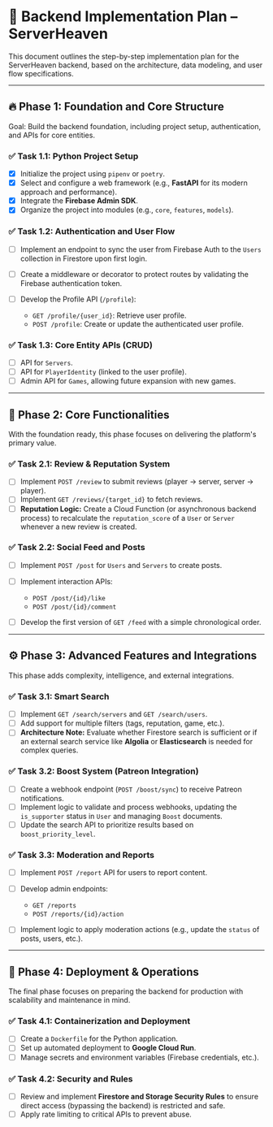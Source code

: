 # 🎯 **Backend Implementation Plan – ServerHeaven**

This document outlines the step-by-step implementation plan for the ServerHeaven backend, based on the architecture, data modeling, and user flow specifications.

---

## 🔥 **Phase 1: Foundation and Core Structure**

Goal: Build the backend foundation, including project setup, authentication, and APIs for core entities.

### ✅ **Task 1.1: Python Project Setup**

* [x] Initialize the project using `pipenv` or `poetry`.
* [x] Select and configure a web framework (e.g., **FastAPI** for its modern approach and performance).
* [x] Integrate the **Firebase Admin SDK**.
* [x] Organize the project into modules (e.g., `core`, `features`, `models`).

### ✅ **Task 1.2: Authentication and User Flow**

* [ ] Implement an endpoint to sync the user from Firebase Auth to the `Users` collection in Firestore upon first login.
* [ ] Create a middleware or decorator to protect routes by validating the Firebase authentication token.
* [ ] Develop the Profile API (`/profile`):

  * `GET /profile/{user_id}`: Retrieve user profile.
  * `POST /profile`: Create or update the authenticated user profile.

### ✅ **Task 1.3: Core Entity APIs (CRUD)**

* [ ] API for `Servers`.
* [ ] API for `PlayerIdentity` (linked to the user profile).
* [ ] Admin API for `Games`, allowing future expansion with new games.

---

## 🚀 **Phase 2: Core Functionalities**

With the foundation ready, this phase focuses on delivering the platform's primary value.

### ✅ **Task 2.1: Review & Reputation System**

* [ ] Implement `POST /review` to submit reviews (player → server, server → player).
* [ ] Implement `GET /reviews/{target_id}` to fetch reviews.
* [ ] **Reputation Logic:** Create a Cloud Function (or asynchronous backend process) to recalculate the `reputation_score` of a `User` or `Server` whenever a new review is created.

### ✅ **Task 2.2: Social Feed and Posts**

* [ ] Implement `POST /post` for `Users` and `Servers` to create posts.
* [ ] Implement interaction APIs:

  * `POST /post/{id}/like`
  * `POST /post/{id}/comment`
* [ ] Develop the first version of `GET /feed` with a simple chronological order.

---

## ⚙️ **Phase 3: Advanced Features and Integrations**

This phase adds complexity, intelligence, and external integrations.

### ✅ **Task 3.1: Smart Search**

* [ ] Implement `GET /search/servers` and `GET /search/users`.
* [ ] Add support for multiple filters (tags, reputation, game, etc.).
* [ ] **Architecture Note:** Evaluate whether Firestore search is sufficient or if an external search service like **Algolia** or **Elasticsearch** is needed for complex queries.

### ✅ **Task 3.2: Boost System (Patreon Integration)**

* [ ] Create a webhook endpoint (`POST /boost/sync`) to receive Patreon notifications.
* [ ] Implement logic to validate and process webhooks, updating the `is_supporter` status in `User` and managing `Boost` documents.
* [ ] Update the search API to prioritize results based on `boost_priority_level`.

### ✅ **Task 3.3: Moderation and Reports**

* [ ] Implement `POST /report` API for users to report content.
* [ ] Develop admin endpoints:

  * `GET /reports`
  * `POST /reports/{id}/action`
* [ ] Implement logic to apply moderation actions (e.g., update the `status` of posts, users, etc.).

---

## 🚢 **Phase 4: Deployment & Operations**

The final phase focuses on preparing the backend for production with scalability and maintenance in mind.

### ✅ **Task 4.1: Containerization and Deployment**

* [ ] Create a `Dockerfile` for the Python application.
* [ ] Set up automated deployment to **Google Cloud Run**.
* [ ] Manage secrets and environment variables (Firebase credentials, etc.).

### ✅ **Task 4.2: Security and Rules**

* [ ] Review and implement **Firestore and Storage Security Rules** to ensure direct access (bypassing the backend) is restricted and safe.
* [ ] Apply rate limiting to critical APIs to prevent abuse.
